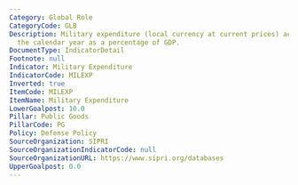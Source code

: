 ```yaml
---
Category: Global Role
CategoryCode: GLB
Description: Military expenditure (local currency at current prices) according to
  the calendar year as a percentage of GDP.
DocumentType: IndicatorDetail
Footnote: null
Indicator: Military Expenditure
IndicatorCode: MILEXP
Inverted: true
ItemCode: MILEXP
ItemName: Military Expenditure
LowerGoalpost: 10.0
Pillar: Public Goods
PillarCode: PG
Policy: Defense Policy
SourceOrganization: SIPRI
SourceOrganizationIndicatorCode: null
SourceOrganizationURL: https://www.sipri.org/databases
UpperGoalpost: 0.0
---
```


